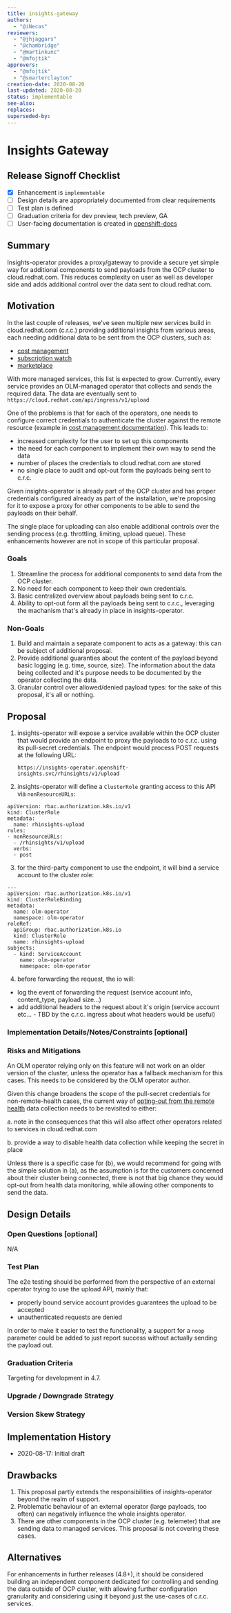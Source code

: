 ```yaml
---
title: insights-gateway
authors:
  - "@iNecas"
reviewers:
  - "@jhjaggars"
  - "@chambridge"
  - "@martinkunc"
  - "@mfojtik"
approvers:
  - "@mfojtik"
  - "@smarterclayton"
creation-date: 2020-08-20
last-updated: 2020-08-20
status: implementable
see-also:
replaces:
superseded-by:
---
```


# Insights Gateway

## Release Signoff Checklist

- [x] Enhancement is `implementable`
- [ ] Design details are appropriately documented from clear requirements
- [ ] Test plan is defined
- [ ] Graduation criteria for dev preview, tech preview, GA
- [ ] User-facing documentation is created in [openshift-docs](https://github.com/openshift/openshift-docs/)

## Summary

Insights-operator provides a proxy/gateway to provide a secure yet simple
way for additional components to send payloads from the OCP cluster to
cloud.redhat.com. This reduces complexity on user as well as developer
side and adds additional control over the data sent to cloud.redhat.com.

## Motivation

In the last couple of releases, we've seen multiple new services build in 
cloud.redhat.com (c.r.c.) providing additional insights from various areas,
each needing additional data to be sent from the OCP clusters, such as:

- [cost management](https://github.com/project-koku/korekuta-operator)
- [subscription watch](https://github.com/chambridge/subscription-watch-operator)
- [marketplace](https://github.com/redhat-marketplace/redhat-marketplace-operator)

With more managed services, this list is expected to grow. Currently, every service
provides an OLM-managed operator that collects and sends the required data.
The data are eventually sent to `https://cloud.redhat.com/api/ingress/v1/upload`

One of the problems is that for each of the operators, one needs to configure
correct credentials to authenticate the cluster against the remote resource
(example in [cost management documentation](https://access.redhat.com/documentation/en-us/openshift_container_platform/4.5/html/getting_started_with_cost_management/assembly_adding_sources_cost#configuring_cost_mgmt-operator)). This leads to:

- increased complexity for the user to set up this components
- the need for each component to implement their own way to send the data 
- number of places the credentials to cloud.redhat.com are stored
- no single place to audit and opt-out form the payloads being sent to c.r.c.

Given insights-operator is already part of the OCP cluster and has proper credentials
configured already as part of the installation, we're proposing for it to expose
a proxy for other components to be able to send the payloads on their behalf.

The single place for uploading can also enable additional controls over the sending process
(e.g. throttling, limiting, upload queue). These enhancements however are not in scope
of this particular proposal.

### Goals

1. Streamline the process for additional components to send data from the OCP cluster.
2. No need for each component to keep their own credentials.
3. Basic centralized overview about payloads being sent to c.r.c.
4. Ability to opt-out form all the payloads being sent to c.r.c., leveraging the machanism
that's already in place in insights-operator.

### Non-Goals

1. Build and maintain a separate component to acts as a gateway: this can be
   subject of additional proposal.
2. Provide additional guaranties about the content of the payload beyond basic logging
   (e.g. time, source, size). The information about the data being collected and it's
   purpose needs to be documented by the operator collecting the data.
3. Granular control over allowed/denied payload types: for the sake of this proposal, it's 
   all or nothing.

## Proposal

1. insights-operator will expose a service available within the OCP cluster
   that would provide an endpoint to proxy the payloads to to c.r.c. using
   its pull-secret credentials. The endpoint would process POST requests
   at the following URL:
   
   ```
   https://insights-operator.openshift-insights.svc/rhinsights/v1/upload
   ```

2. insights-operator will define a `ClusterRole` granting access to this API via `nonResourceURLs`:

```
apiVersion: rbac.authorization.k8s.io/v1
kind: ClusterRole
metadata:
  name: rhinsights-upload
rules:
- nonResourceURLs:
  - /rhinsights/v1/upload
  verbs:
  - post
```
3. for the third-party component to use the endpoint, it will bind a service account to the cluster role:

```
---
apiVersion: rbac.authorization.k8s.io/v1
kind: ClusterRoleBinding
metadata:
  name: olm-operator
  namespace: olm-operator
roleRef:
  apiGroup: rbac.authorization.k8s.io
  kind: ClusterRole
  name: rhinsights-upload
subjects:
  - kind: ServiceAccount
    name: olm-operator
    namespace: olm-operator
```
4. before forwarding the request, the io will:
  - log the event of forwarding the request (service account info, content_type, payload size…)
  - add additional headers to the request about it's origin (service account
    etc… - TBD by the c.r.c. ingress about what headers would be useful)


### Implementation Details/Notes/Constraints [optional]

### Risks and Mitigations

An OLM operator relying only on this feature will not work on an older version
of the cluster, unless the operator has a fallback mechanism for this cases.
This needs to be considered by the OLM operator author.

Given this change broadens the scope of the pull-secret credentials for non-remote-health
cases, the current way of [opting-out from the remote health](https://docs.openshift.com/container-platform/4.5/support/remote_health_monitoring/opting-out-of-remote-health-reporting.html)
data collection needs to be revisited to either:

a. note in the consequences that this will also affect other operators related to services in cloud.redhat.com

b. provide a way to disable health data collection while keeping the secret in place

Unless there is a specific case for (b), we would recommend for going with the simple solution in (a), as the assumption
is for the customers concerned about their cluster being connected, there is not that big chance they would opt-out from
health data monitoring, while allowing other components to send the data.

## Design Details

### Open Questions [optional]

N/A

### Test Plan

The e2e testing should be performed from the perspective of an external
operator trying to use the upload API, mainly that:

- properly bound service account provides guarantees the upload to be accepted
- unauthenticated requests are denied

In order to make it easier to test the functionality, a support for a `noop`
parameter could be added to just report success without actually sending the
payload out.

### Graduation Criteria

Targeting for development in 4.7.

### Upgrade / Downgrade Strategy

### Version Skew Strategy

## Implementation History

- 2020-08-17: Initial draft

## Drawbacks

1. This proposal partly extends the responsibilities of insights-operator beyond
   the realm of support.
2. Problematic behaviour of an external operator (large payloads, too often) can negatively
   influence the whole insights operator.
3. There are other components in the OCP cluster (e.g. telemeter) that are sending
   data to managed services. This proposal is not covering these cases.

## Alternatives

For enhancements in further releases (4.8+), it should be considered building an
independent component dedicated for controlling and sending the data outside of
OCP cluster, with allowing further configuration granularity and considering
using it beyond just the use-cases of c.r.c. services.
